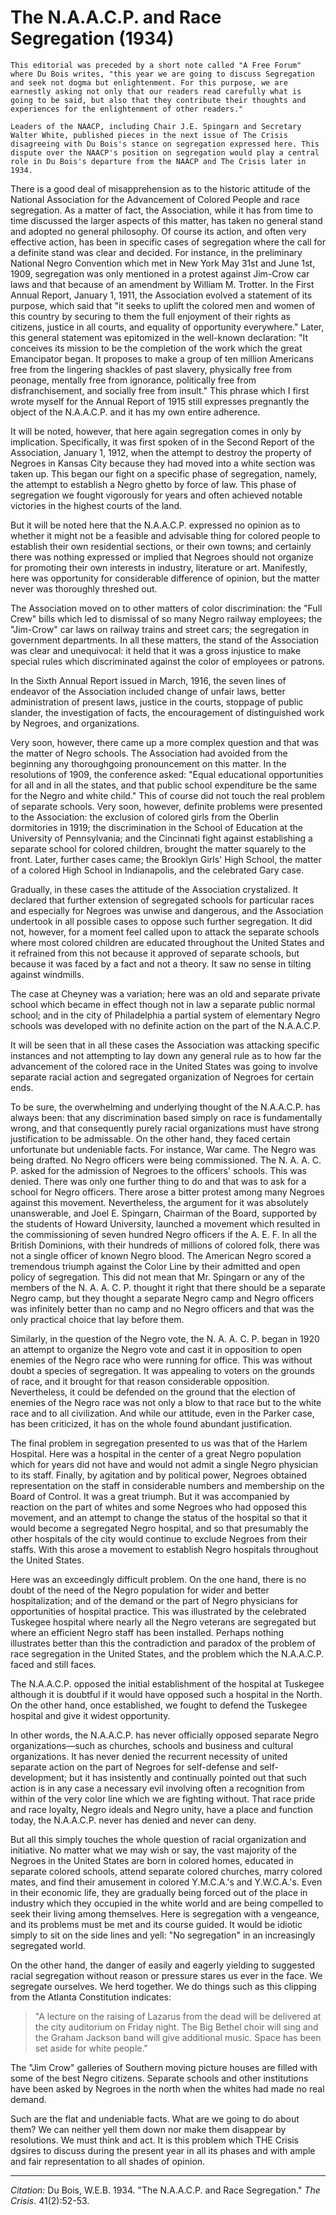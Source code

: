 <!--
title:   The N.A.A.C.P. and Race Segregation
author:  Du Bois, W.E.B.
journal: The Crisis
year:    1934
volume:  41
issue:   2
pages:   52-53
-->
# The N.A.A.C.P. and Race Segregation (1934)

```{margin}
This editorial was preceded by a short note called "A Free Forum" where Du Bois writes, "this year we are going to discuss Segregation and seek not dogma but enlightenment. For this purpose, we are earnestly asking not only that our readers read carefully what is going to be said, but also that they contribute their thoughts and experiences for the enlightenment of other readers."

Leaders of the NAACP, including Chair J.E. Spingarn and Secretary Walter White, published pieces in the next issue of The Crisis disagreeing with Du Bois's stance on segregation expressed here. This dispute over the NAACP's position on segregation would play a central role in Du Bois's departure from the NAACP and The Crisis later in 1934.

```
There is a good deal of misapprehension as to the historic attitude of the National Association for the Advancement of Colored People and race segregation. As a matter of fact, the Association, while it has from time to time discussed the larger aspects of this matter, has taken no general stand and adopted no general philosophy. Of course its action, and often very effective action, has been in specific cases of segregation where the call for a definite stand was clear and decided. For instance, in the preliminary National Negro Convention which met in New York May 31st and June 1st, 1909, segregation was only mentioned in a protest against Jim-Crow car laws and that because of an amendment by William M. Trotter. In the First Annual Report, January 1, 1911, the Association evolved a statement of its purpose, which said that "it seeks to uplift the colored men and women of this country by securing to them the full enjoyment of their rights as citizens, justice in all courts, and equality of opportunity everywhere." Later, this general statement was epitomized in the well-known declaration: "It conceives its mission to be the completion of the work which the great Emancipator began. It proposes to make a group of ten million Americans free from the lingering shackles of past slavery, physically free from peonage, mentally free from ignorance, politically free from disfranchisement, and socially free from insult." This phrase which I first wrote myself for the Annual Report of 1915 still expresses pregnantly the object of the N.A.A.C.P. and it has my own entire adherence.

It will be noted, however, that here again segregation comes in only by implication. Specifically, it was first spoken of in the Second Report of the Association, January 1, 1912, when the attempt to destroy the property of Negroes in Kansas City because they had moved into a white section was taken up. This began our fight on a specific phase of segregation, namely, the attempt to establish a Negro ghetto by force of law. This phase of segregation we fought vigorously for years and often achieved notable victories in the highest courts of the land.

But it will be noted here that the N.A.A.C.P. expressed no opinion as to whether it might not be a feasible and advisable thing for colored people to establish their own residential sections, or their own towns; and certainly there was nothing expressed or implied that Negroes should not organize for promoting their own interests in industry, literature or art. Manifestly, here was opportunity for considerable difference of opinion, but the matter never was thoroughly threshed out.

The Association moved on to other matters of color discrimination: the "Full Crew" bills which led to dismissal of so many Negro railway employees; the "Jim-Crow" car laws on railway trains and street cars; the segregation in government departments. In all these matters, the stand of the Association was clear and unequivocal: it held that it was a gross injustice to make special rules which discriminated against the color of employees or patrons.

In the Sixth Annual Report issued in March, 1916, the seven lines of endeavor of the Association included change of unfair laws, better administration of present laws, justice in the courts, stoppage of public slander, the investigation of facts, the encouragement of distinguished work by Negroes, and organizations.

Very soon, however, there came up a more complex question and that was the matter of Negro schools. The Association had avoided from the beginning any thoroughgoing pronouncement on this matter. In the resolutions of 1909, the conference asked: "Equal educational opportunities for all and in all the states, and that public school expenditure be the same for the Negro and white child." This of course did not touch the real problem of separate schools. Very soon, however, definite problems were presented to the Association: the exclusion of colored girls from the Oberlin dormitories in 1919; the discrimination in the School of Education at the University of Pennsylvania; and the Cincinnati fight against establishing a separate school for colored children, brought the matter squarely to the front. Later, further cases came; the Brooklyn Girls' High School, the matter of a colored High School in Indianapolis, and the celebrated Gary case.

Gradually, in these cases the attitude of the Association crystalized. It declared that further extension of segregated schools for particular races and especially for Negroes was unwise and dangerous, and the Association undertook in all possible cases to oppose such further segregation. It did not, however, for a moment feel called upon to attack the separate schools where most colored children are educated throughout the United States and it refrained from this not because it approved of separate schools, but because it was faced by a fact and not a theory. It saw no sense in tilting against windmills.

The case at Cheyney was a variation; here was an old and separate private school which became in effect though not in law a separate public normal school; and in the city of Philadelphia a partial system of elementary Negro schools was developed with no definite action on the part of the N.A.A.C.P.

It will be seen that in all these cases the Association was attacking specific instances and not attempting to lay down any general rule as to how far the advancement of the colored race in the United States was going to involve separate racial action and segregated organization of Negroes for certain ends.

To be sure, the overwhelming and underlying thought of the N.A.A.C.P. has always been: that any discrimination based simply on race is fundamentally wrong, and that consequently purely racial organizations must have strong justification to be admissable. On the other hand, they faced certain unfortunate but undeniable facts. For instance, War came. The Negro was being drafted. No Negro officers were being commissioned. The N. A. A. C. P. asked for the admission of Negroes to the officers' schools. This was denied. There was only one further thing to do and that was to ask for a school for Negro officers. There arose a bitter protest among many Negroes against this movement. Nevertheless, the argument for it was absolutely unanswerable, and Joel E. Spingarn, Chairman of the Board, supported by the students of Howard University, launched a movement which resulted in the commissioning of seven hundred Negro officers if the A. E. F. In all the British Dominions, with their hundreds of millions of colored folk, there was not a single officer of known Negro blood. The American Negro scored a tremendous triumph against the Color Line by their admitted and open policy of segregation. This did not mean that Mr. Spingarn or any of the members of the N. A. A. C. P. thought it right that there should be a separate Negro camp, but they thought a separate Negro camp and Negro officers was infinitely better than no camp and no Negro officers and that was the only practical choice that lay before them.

Similarly, in the question of the Negro vote, the N. A. A. C. P. began in 1920 an attempt to organize the Negro vote and cast it in opposition to open enemies of the Negro race who were running for office. This was without doubt a species of segregation. It was appealing to voters on the grounds of race, and it brought for that reason considerable opposition. Nevertheless, it could be defended on the ground that the election of enemies of the Negro race was not only a blow to that race but to the white race and to all civilization. And while our attitude, even in the Parker case, has been criticized, it has on the whole found abundant justification.

The final problem in segregation presented to us was that of the Harlem Hospital. Here was a hospital in the center of a great Negro population which for years did not have and would not admit a single Negro physician to its staff. Finally, by agitation and by political power, Negroes obtained representation on the staff in considerable numbers and membership on the Board of Control. It was a great triumph. But it was accompanied by reaction on the part of whites and some Negroes who had opposed this movement, and an attempt to change the status of the hospital so that it would become a segregated Negro hospital, and so that presumably the other hospitals of the city would continue to exclude Negroes from their staffs. With this arose a movement to establish Negro hospitals throughout the United States.

Here was an exceedingly difficult problem. On the one hand, there is no doubt of the need of the Negro population for wider and better hospitalization; and of the demand or the part of Negro physicians for opportunities of hospital practice. This was illustrated by the celebrated Tuskegee hospital where nearly all the Negro veterans are segregated but where an efficient Negro staff has been installed. Perhaps nothing illustrates better than this the contradiction and paradox of the problem of race segregation in the United States, and the problem which the N.A.A.C.P. faced and still faces.

The N.A.A.C.P. opposed the initial establishment of the hospital at Tuskegee although it is doubtful if it would have opposed such a hospital in the North. On the other hand, once established, we fought to defend the Tuskegee hospital and give it widest opportunity.

In other words, the N.A.A.C.P. has never officially opposed separate Negro organizations—such as churches, schools and business and cultural organizations. It has never denied the recurrent necessity of united separate action on the part of Negroes for self-defense and self-development; but it has insistently and continually pointed out that such action is in any case a necessary evil involving often a recognition from within of the very color line which we are fighting without. That race pride and race loyalty, Negro ideals and Negro unity, have a place and function today, the N.A.A.C.P. never has denied and never can deny.

But all this simply touches the whole question of racial organization and initiative. No matter what we may wish or say, the vast majority of the Negroes in the United States are born in colored homes, educated in separate colored schools, attend separate colored churches, marry colored mates, and find their amusement in colored Y.M.C.A.'s and Y.W.C.A.'s. Even in their economic life, they are gradually being forced out of the place in industry which they occupied in the white world and are being compelled to seek their living among themselves. Here is segregation with a vengeance, and its problems must be met and its course guided. It would be idiotic simply to sit on the side lines and yell: "No segregation" in an increasingly segregated world.

On the other hand, the danger of easily and eagerly yielding to suggested racial segregation without reason or pressure stares us ever in the face. We segregate ourselves. We herd together. We do things such as this clipping from the Atlanta Constitution indicates:

> "A lecture on the raising of Lazarus from the dead will be delivered at the city auditorium on Friday night. The Big Bethel choir will sing and the Graham Jackson band will give additional music. Space has been set aside for white people."

The "Jim Crow" galleries of Southern moving picture houses are filled with some of the best Negro citizens. Separate schools and other institutions have been asked by Negroes in the north when the whites had made no real demand.

Such are the flat and undeniable facts. What are we going to do about them? We can neither yell them down nor make them disappear by resolutions. We must think and act. It is this problem which THE Crisis dgsires to discuss during the present year in all its phases and with ample and fair representation to all shades of opinion.
_________________
*Citation:* Du Bois, W.E.B. 1934. "The N.A.A.C.P. and Race Segregation." *The Crisis*. 41(2):52-53.
